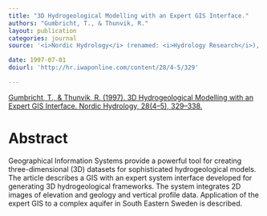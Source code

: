 ```yaml
---
title: "3D Hydrogeological Modelling with an Expert GIS Interface."
authors: "Gumbricht, T., & Thunvik, R."
layout: publication
categories: journal
source: '<i>Nordic Hydrology</i> (renamed: <i>Hydrology Research</i>), 28(4–5), 329–338'

date: 1997-07-01
doiurl: 'http://hr.iwaponline.com/content/28/4-5/329'

---
```


[Gumbricht, T., & Thunvik, R. (1997). 3D Hydrogeological Modelling with an Expert GIS Interface. Nordic Hydrology, 28(4–5), 329–338.](http://hr.iwaponline.com/content/28/4-5/329)

<h1 class='foot-description'>Abstract</h1>

Geographical Information Systems provide a powerful tool for creating three-dimensional (3D) datasets for sophisticated hydrogeological models. The article describes a GIS with an expert system interface developed for generating 3D hydrogeological frameworks. The system integrates 2D images of elevation and geology and vertical profile data. Application of the expert GIS to a complex aquifer in South Eastern Sweden is described.
